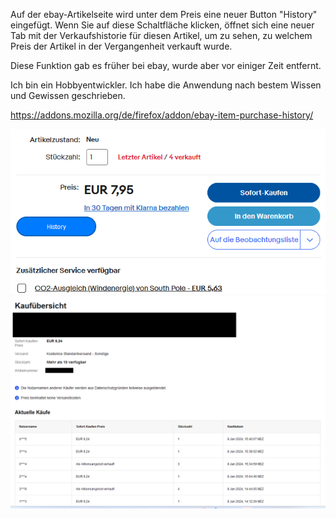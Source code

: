 Auf der ebay-Artikelseite wird unter dem Preis eine neuer Button "History" eingefügt.
Wenn Sie auf diese Schaltfläche klicken, öffnet sich eine neuer Tab mit der Verkaufshistorie für diesen Artikel, um zu sehen, zu welchem Preis der Artikel in der Vergangenheit verkauft wurde.

Diese Funktion gab es früher bei ebay, wurde aber vor einiger Zeit entfernt.

Ich bin ein Hobbyentwickler.
Ich habe die Anwendung nach bestem Wissen und Gewissen geschrieben.

https://addons.mozilla.org/de/firefox/addon/ebay-item-purchase-history/

![Screenshot Button.](https://raw.githubusercontent.com/LetsGoDude/Ebay-Artikel-Verkaufshistorie/main/Ebay%20Item%20Purchase%20History/Screenshot%202024-01-08%20171002.png)
![Screenshot History](https://raw.githubusercontent.com/LetsGoDude/Ebay-Artikel-Verkaufshistorie/main/Ebay%20Item%20Purchase%20History/Unbenannt.png)
